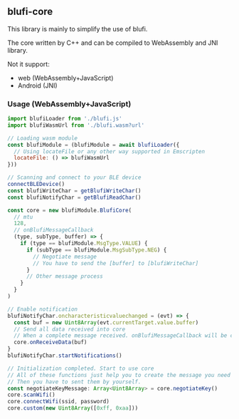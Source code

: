 ## blufi-core

This library is mainly to simplify the use of blufi.

The core written by C++ and can be compiled to WebAssembly and JNI library.

Not it support:

- web (WebAssembly+JavaScript)
- Android (JNI)

### Usage (WebAssembly+JavaScript)

```js
import blufiLoader from './blufi.js'
import blufiWasmUrl from './blufi.wasm?url'

// Loading wasm module
const blufiModule = (blufiModule = await blufiLoader({
  // Using locateFile or any other way supported in Emscripten
  locateFile: () => blufiWasmUrl
}))

// Scanning and connect to your BLE device
connectBLEDevice()
const blufiWriteChar = getBlufiWriteChar()
const blufiNotifyChar = getBlufiReadChar()

const core = new blufiModule.BlufiCore(
  // mtu
  128,
  // onBlufiMessageCallback
  (type, subType, buffer) => {
    if (type == blufiModule.MsgType.VALUE) {
      if (subType == blufiModule.MsgSubType.NEG) {
        // Negotiate message
        // You have to send the [buffer] to [blufiWriteChar]
      }
      // Other message process
    }
  }
)

// Enable notification
blufiNotifyChar.oncharacteristicvaluechanged = (evt) => {
  const buf = new Uint8Array(evt.currentTarget.value.buffer)
  // Send all data received into core
  // When a complete message received. onBlufiMessageCallback will be called
  core.onReceiveData(buf)
}
blufiNotifyChar.startNotifications()

// Initialization completed. Start to use core
// All of these functions just help you to create the message you need send.
// Then you have to sent them by yourself.
const negotiateKeyMessage: Array<Uint8Array> = core.negotiateKey()
core.scanWifi()
core.connectWifi(ssid, password)
core.custom(new Uint8Array([0xff, 0xaa]))
```
